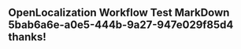 <properties
ms.topic="hero-topic"
ms.test1="hero-topic"
ms.test2="test"/>

## OpenLocalization Workflow Test MarkDown 5bab6a6e-a0e5-444b-9a27-947e029f85d4 thanks!
<!--HONumber=Mar16_HO3-->
